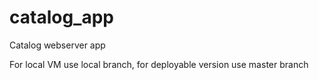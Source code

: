 # catalog_app
Catalog webserver app

For local VM use local branch, for deployable version use master branch
